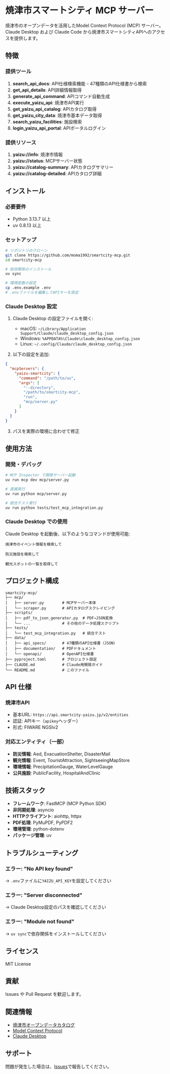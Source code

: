 # 焼津市スマートシティ MCP サーバー

焼津市のオープンデータを活用したModel Context Protocol (MCP) サーバー。Claude Desktop および Claude Code から焼津市スマートシティAPIへのアクセスを提供します。

## 特徴

### 提供ツール

1. **search_api_docs**: API仕様検索機能 - 47種類のAPI仕様書から検索
2. **get_api_details**: API詳細情報取得
3. **generate_api_command**: APIコマンド自動生成
4. **execute_yaizu_api**: 焼津市API実行
5. **get_yaizu_api_catalog**: APIカタログ取得
6. **get_yaizu_city_data**: 焼津市基本データ取得
7. **search_yaizu_facilities**: 施設検索
8. **login_yaizu_api_portal**: APIポータルログイン

### 提供リソース

1. **yaizu://info**: 焼津市情報
2. **yaizu://status**: MCPサーバー状態
3. **yaizu://catalog-summary**: APIカタログサマリー
4. **yaizu://catalog-detailed**: APIカタログ詳細

## インストール

### 必要要件

- Python 3.13.7 以上
- uv 0.8.13 以上

### セットアップ

```bash
# リポジトリのクローン
git clone https://github.com/moma1992/smartcity-mcp.git
cd smartcity-mcp

# 依存関係のインストール
uv sync

# 環境変数の設定
cp .env.example .env
# .envファイルを編集してAPIキーを設定
```

### Claude Desktop 設定

1. Claude Desktop の設定ファイルを開く:
   - macOS: `~/Library/Application Support/Claude/claude_desktop_config.json`
   - Windows: `%APPDATA%\Claude\claude_desktop_config.json`
   - Linux: `~/.config/Claude/claude_desktop_config.json`

2. 以下の設定を追加:

```json
{
  "mcpServers": {
    "yaizu-smartcity": {
      "command": "/path/to/uv",
      "args": [
        "--directory",
        "/path/to/smartcity-mcp",
        "run",
        "mcp/server.py"
      ]
    }
  }
}
```

3. パスを実際の環境に合わせて修正

## 使用方法

### 開発・デバッグ

```bash
# MCP Inspector で開発サーバー起動
uv run mcp dev mcp/server.py

# 直接実行
uv run python mcp/server.py

# 統合テスト実行
uv run python tests/test_mcp_integration.py
```

### Claude Desktop での使用

Claude Desktop を起動後、以下のようなコマンドが使用可能:

```
焼津市のイベント情報を検索して
```

```
防災施設を検索して
```

```
観光スポットの一覧を取得して
```

## プロジェクト構成

```
smartcity-mcp/
├── mcp/
│   ├── server.py        # MCPサーバー本体
│   └── scraper.py       # APIカタログスクレイピング
├── scripts/
│   ├── pdf_to_json_generator.py  # PDF→JSON変換
│   └── ...              # その他のデータ処理スクリプト
├── tests/
│   └── test_mcp_integration.py   # 統合テスト
├── data/
│   ├── api_specs/       # 47種類のAPI仕様書（JSON）
│   ├── documentation/   # PDFドキュメント
│   └── openapi/         # OpenAPI仕様書
├── pyproject.toml       # プロジェクト設定
├── CLAUDE.md            # Claude用開発ガイド
└── README.md            # このファイル
```

## API 仕様

### 焼津市API

- 基本URL: `https://api.smartcity-yaizu.jp/v2/entities`
- 認証: APIキー（`apikey`ヘッダー）
- 形式: FIWARE NGSIv2

### 対応エンティティ（一部）

- **防災情報**: Aed, EvacuationShelter, DisasterMail
- **観光情報**: Event, TouristAttraction, SightseeingMapStore
- **環境情報**: PrecipitationGauge, WaterLevelGauge
- **公共施設**: PublicFacility, HospitalAndClinic

## 技術スタック

- **フレームワーク**: FastMCP (MCP Python SDK)
- **非同期処理**: asyncio
- **HTTPクライアント**: aiohttp, httpx
- **PDF処理**: PyMuPDF, PyPDF2
- **環境管理**: python-dotenv
- **パッケージ管理**: uv

## トラブルシューティング

### エラー: "No API key found"
→ `.env`ファイルに`YAIZU_API_KEY`を設定してください

### エラー: "Server disconnected"
→ Claude Desktop設定のパスを確認してください

### エラー: "Module not found"
→ `uv sync`で依存関係をインストールしてください

## ライセンス

MIT License

## 貢献

Issues や Pull Request を歓迎します。

## 関連情報

- [焼津市オープンデータカタログ](https://city-api-catalog.smartcity-pf.com/yaizu)
- [Model Context Protocol](https://modelcontextprotocol.io/)
- [Claude Desktop](https://claude.ai/)

## サポート

問題が発生した場合は、[Issues](https://github.com/moma1992/smartcity-mcp/issues)で報告してください。